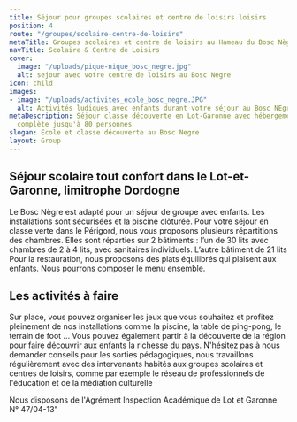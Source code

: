 ```yaml
---
title: Séjour pour groupes scolaires et centre de loisirs loisirs
position: 4
route: "/groupes/scolaire-centre-de-loisirs"
metaTitle: Groupes scolaires et centre de loisirs au Hameau du Bosc Nègre
navTitle: Scolaire & Centre de Loisirs
cover:
  image: "/uploads/pique-nique_bosc_negre.jpg"
  alt: sejour avec votre centre de loisirs au Bosc Negre
icon: child
images:
- image: "/uploads/activites_ecole_bosc_negre.JPG"
  alt: Activités ludiques avec enfants durant votre séjour au Bosc NEgre
metaDescription: Séjour classe découverte en Lot-Garonne avec hébergement et pension
  complète jusqu'à 80 personnes
slogan: Ecole et classe découverte au Bosc Negre
layout: Group
---
```


## Séjour scolaire tout confort dans le Lot-et-Garonne, limitrophe Dordogne

Le Bosc Nègre est adapté pour un séjour de groupe avec enfants. Les installations sont sécurisées et la piscine clôturée.
Pour votre séjour en classe verte dans le Périgord, nous vous proposons plusieurs répartitions des chambres. Elles sont réparties sur 2 bâtiments : l’un de 30 lits avec chambres de 2 à 4 lits, avec sanitaires individuels. L’autre bâtiment de 21 lits
Pour la restauration, nous proposons des plats équilibrés qui plaisent aux enfants. Nous pourrons composer le menu ensemble.

## Les activités à faire

Sur place, vous pouvez organiser les jeux que vous souhaitez et profitez pleinement de nos installations comme la piscine, la table de ping-pong, le terrain de foot ... Vous pouvez également partir à la découverte de la région pour faire découvrir aux enfants la richesse du pays. N'hésitez pas à nous demander conseils pour les sorties pédagogiques, nous travaillons régulièrement avec des intervenants habités aux groupes scolaires et centres de loisirs, comme par exemple le réseau de professionnels de l'éducation et de la médiation culturelle

Nous disposons de l'Agrément Inspection Académique de Lot et Garonne N° 47/04-13"